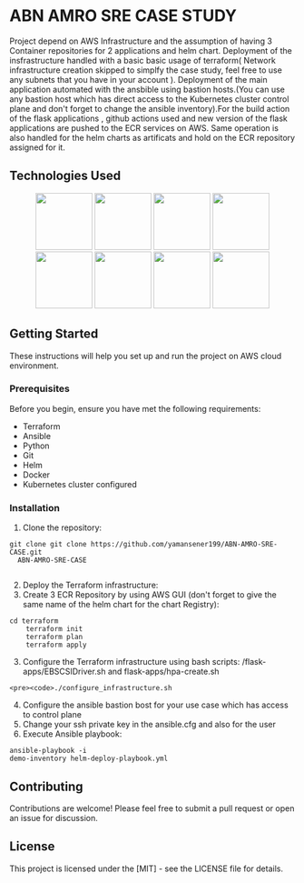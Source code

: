 
<h1>ABN AMRO SRE CASE STUDY</h1>

<p>Project depend on AWS Infrastructure and the assumption of having 3 Container repositories for 2 applications and helm chart. Deployment of the insfrastructure handled with a basic basic usage of terraform( Network infrastructure creation skipped to simplfy the case study, feel free to use any subnets that you have in your account ). Deployment of the main application automated with the ansbible using bastion hosts.(You can use any bastion host which has direct access to the Kubernetes cluster control plane and don't forget to change the ansible inventory).For the build action of the flask applications , github actions used and new version of the flask applications are pushed to the ECR services on AWS. Same operation is also handled for the helm charts as artificats and hold on the ECR repository assigned for it.
</p>

<h2>Technologies Used</h2>

<div style="text-align: center;">
        <img src="https://github.githubassets.com/images/modules/logos_page/GitHub-Mark.png" width="100" height="100">
        <img src="https://www.docker.com/sites/default/files/d8/2019-07/Moby-logo.png" width="100" height="100">
        <img src="https://upload.wikimedia.org/wikipedia/commons/thumb/3/39/Kubernetes_logo_without_workmark.svg/1200px-Kubernetes_logo_without_workmark.svg.png" width="100" height="100">
        <img src="https://www.ansible.com/hubfs/2017_Images/Assets/Ansible-Mark-RGB_Pool.svg" width="100" height="100">
        <img src="https://www.python.org/static/img/python-logo.png" width="100" height="100">
        <img src="https://git-scm.com/images/logos/downloads/Git-Logo-2Color.png" width="100" height="100">
        <img src="https://helm.sh/img/helm.svg" width="100" height="100">
        <img src="https://upload.wikimedia.org/wikipedia/commons/8/82/Gnu-bash-logo.svg" width="100" height="100">
</div>

<h2>Getting Started</h2>

<p>These instructions will help you set up and run the project on AWS cloud environment.</p>

<h3>Prerequisites</h3>

<p>Before you begin, ensure you have met the following requirements:</p>

  <ul>
        <li>Terraform</li>
        <li>Ansible</li>
        <li>Python</li>
        <li>Git</li>
        <li>Helm</li>
        <li>Docker</li>
        <li>Kubernetes cluster configured</li>
  </ul>

<h3>Installation</h3>

  <ol>
        <li>Clone the repository:</li>

  </ol>

  <pre><code>git clone git clone https://github.com/yamansener199/ABN-AMRO-SRE-CASE.git
  ABN-AMRO-SRE-CASE
  </code></pre>

  <ol start="2">
        <li>Deploy the Terraform infrastructure:</li>
        <li>Create 3 ECR Repository by using AWS GUI (don't forget to give the same name of the helm chart for the chart Registry):</li>
  </ol>

  <pre><code>cd terraform
    terraform init
    terraform plan
    terraform apply
</code></pre>

  <ol start="3">
        <li>Configure the Terraform infrastructure using bash scripts: /flask-apps/EBSCSIDriver.sh and flask-apps/hpa-create.sh</li>
  </ol>

    <pre><code>./configure_infrastructure.sh
</code></pre>
    <ol start="4">
        <li>Configure the ansible bastion bost for your use case which has access to control plane</li>
        <li>Change your ssh private key in the ansible.cfg and also for the user</li>
        <li>Execute Ansible playbook:</li>
    </ol>
    <pre><code>ansible-playbook -i demo-inventory helm-deploy-playbook.yml
</code></pre>

<h2>Contributing</h2>

  <p>Contributions are welcome! Please feel free to submit a pull request or open an issue for discussion.</p>

  <h2>License</h2>
  <p>This project is licensed under the [MIT] - see the LICENSE file for details.</p>
